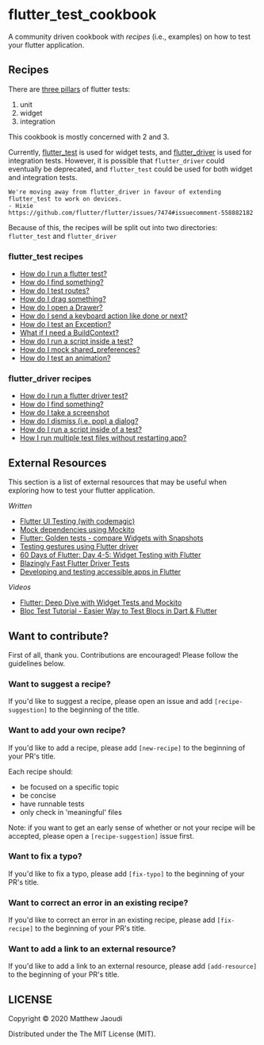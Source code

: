 # flutter_test_cookbook

A community driven cookbook with _recipes_ (i.e., examples) on how to test your flutter application.

## Recipes

There are [three pillars](https://flutter.dev/docs/cookbook/testing) of flutter tests:
1) unit
2) widget
3) integration

This cookbook is mostly concerned with 2 and 3.

Currently, [flutter_test](https://api.flutter.dev/flutter/flutter_test/flutter_test-library.html) is used for widget tests, and [flutter_driver](https://api.flutter.dev/flutter/flutter_driver/flutter_driver-library.html) is used for integration tests. However, it is possible that `flutter_driver` could eventually be deprecated, and `flutter_test` could be used for both widget and integration tests.

    We're moving away from flutter_driver in favour of extending flutter_test to work on devices.
	- Hixie
	https://github.com/flutter/flutter/issues/7474#issuecomment-558882182

Because of this, the recipes will be split out into two directories: `flutter_test` and `flutter_driver`

### flutter_test recipes

- [How do I run a flutter test?](https://github.com/gadfly361/flutter_test_cookbook/blob/master/recipes/flutter_test/how_do_i_run_a_flutter_test)
- [How do I find something?](https://github.com/gadfly361/flutter_test_cookbook/blob/master/recipes/flutter_test/how_do_i_find_something)
- [How do I test routes?](https://github.com/gadfly361/flutter_test_cookbook/blob/master/recipes/flutter_test/how_do_i_test_routes)
- [How do I drag something?](https://github.com/gadfly361/flutter_test_cookbook/blob/master/recipes/flutter_test/how_do_i_drag_something)
- [How do I open a Drawer?](https://github.com/gadfly361/flutter_test_cookbook/blob/master/recipes/flutter_test/how_do_i_open_a_drawer)
- [How do I send a keyboard action like done or next?](https://github.com/gadfly361/flutter_test_cookbook/blob/master/recipes/flutter_test/how_do_i_send_a_keyboard_action)
- [How do I test an Exception?](https://github.com/gadfly361/flutter_test_cookbook/blob/master/recipes/flutter_test/how_do_i_test_an_exception)
- [What if I need a BuildContext?](https://github.com/gadfly361/flutter_test_cookbook/blob/master/recipes/flutter_test/what_if_i_need_build_context)
- [How do I run a script inside a test?](https://github.com/gadfly361/flutter_test_cookbook/blob/master/recipes/flutter_test/how_do_i_run_a_script)
- [How do I mock shared_preferences?](https://github.com/gadfly361/flutter_test_cookbook/blob/master/recipes/flutter_test/how_do_i_mock_shared_preferences)
- [How do I test an animation?](https://github.com/gadfly361/flutter_test_cookbook/blob/master/recipes/flutter_test/how_do_i_test_an_animation)

### flutter_driver recipes

- [How do I run a flutter driver test?](https://github.com/gadfly361/flutter_test_cookbook/blob/master/recipes/flutter_driver/how_do_i_run_a_flutter_driver_test)
- [How do I find something?](https://github.com/gadfly361/flutter_test_cookbook/blob/master/recipes/flutter_driver/how_do_i_find_something)
- [How do I take a screenshot](https://github.com/gadfly361/flutter_test_cookbook/blob/master/recipes/flutter_driver/how_do_i_take_a_screenshot)
- [How do I dismiss (i.e. pop) a dialog?](https://github.com/gadfly361/flutter_test_cookbook/blob/master/recipes/flutter_driver/how_do_i_pop_dialog)
- [How do I run a script inside of a test?](https://github.com/gadfly361/flutter_test_cookbook/blob/master/recipes/flutter_driver/how_do_i_run_a_script)
- [How I run multiple test files without restarting app?](https://github.com/gadfly361/flutter_test_cookbook/blob/master/recipes/flutter_driver/how_do_i_run_multiple_test_files_without_restarting_app)

## External Resources

This section is a list of external resources that may be useful when exploring how to test your flutter application.

*Written*
- [Flutter UI Testing (with codemagic)](https://blog.codemagic.io/flutter-ui-testing/)
- [Mock dependencies using Mockito](https://flutter.dev/docs/cookbook/testing/unit/mocking)
- [Flutter: Golden tests - compare Widgets with Snapshots](https://medium.com/flutter-community/flutter-golden-tests-compare-widgets-with-snapshots-27f83f266cea)
- [Testing gestures using Flutter driver](https://medium.com/flutter-community/testing-gestures-using-flutter-driver-b37981c24366)
- [60 Days of Flutter: Day 4-5: Widget Testing with Flutter](https://medium.com/@adityadroid/60-days-of-flutter-day-4-5-widget-testing-with-flutter-a30236dd04fc)
- [Blazingly Fast Flutter Driver Tests](https://medium.com/flutter-community/blazingly-fast-flutter-driver-tests-5e375c833aa)
- [Developing and testing accessible apps in Flutter](https://medium.com/flutter-community/developing-and-testing-accessible-app-in-flutter-1dc1d33c7eea)


*Videos*
- [Flutter: Deep Dive with Widget Tests and Mockito](https://www.youtube.com/watch?v=75i5VmTI6A0)
- [Bloc Test Tutorial - Easier Way to Test Blocs in Dart & Flutter](https://resocoder.com/2019/11/29/bloc-test-tutorial-easier-way-to-test-blocs-in-dart-flutter/)


## Want to contribute?

First of all, thank you. Contributions are encouraged!  Please follow the guidelines below.

### Want to suggest a recipe?

If you'd like to suggest a recipe, please open an issue and add `[recipe-suggestion]` to the beginning of the title.

### Want to add your own recipe?

If you'd like to add a recipe, please add `[new-recipe]` to the beginning of your PR's title.

Each recipe should:

- be focused on a specific topic
- be concise
- have runnable tests
- only check in 'meaningful' files

Note: if you want to get an early sense of whether or not your recipe will be accepted, please open a `[recipe-suggestion]` issue first.

### Want to fix a typo?

If you'd like to fix a typo, please add `[fix-typo]` to the beginning of your PR's title.

### Want to correct an error in an existing recipe?

If you'd like to correct an error in an existing recipe, please add `[fix-recipe]` to the beginning of your PR's title.

### Want to add a link to an external resource?

If you'd like to add a link to an external resource, please add `[add-resource]` to the beginning of your PR's title.

## LICENSE

Copyright © 2020 Matthew Jaoudi

Distributed under the The MIT License (MIT).
